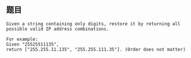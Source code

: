 ## 题目
    Given a string containing only digits, restore it by returning all possible valid IP address combinations.

    For example:
    Given "25525511135",
    return ["255.255.11.135", "255.255.111.35"]. (Order does not matter)
